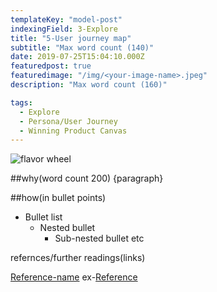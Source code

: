 ```yaml
---
templateKey: "model-post"
indexingField: 3-Explore
title: "5-User journey map"
subtitle: "Max word count (140)"
date: 2019-07-25T15:04:10.000Z
featuredpost: true
featuredimage: "/img/<your-image-name>.jpeg"
description: "Max word count (160)"

tags:
  - Explore
  - Persona/User Journey
  - Winning Product Canvas
---
```


![flavor wheel](/img/<your-image-name>.jpeg)

##why(word count 200)
{paragraph}

##how(in bullet points)

- Bullet list
  - Nested bullet
    - Sub-nested bullet etc

refernces/further readings(links)

[Reference-name](http://website.com)
ex-[Reference](https://www.sciencedirect.com/topics/computer-science/platform-architecture)

